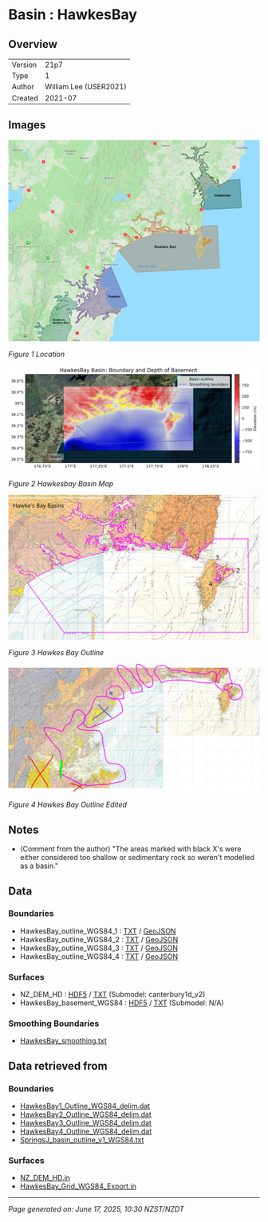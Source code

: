 # Basin : HawkesBay

## Overview
|         |                     |
|---------|---------------------|
| Version | 21p7           |
| Type    | 1        |
| Author  | William Lee (USER2021)            |
| Created | 2021-07           |


## Images
![](../images/maps/NI_mideast.png)

*Figure 1 Location*

![](../images/regional/HawkesBay_basin_map.png)

*Figure 2 Hawkesbay Basin Map*

![](../images/basins/hawkes_bay_outline.png)

*Figure 3 Hawkes Bay Outline*

![](../images/basins/hawkes_bay_outline_edited.png)

*Figure 4 Hawkes Bay Outline Edited*


## Notes
- (Comment from the author) "The areas marked with black X's were either considered too shallow or sedimentary rock so weren't modelled as a basin."

## Data
### Boundaries
- HawkesBay_outline_WGS84_1 : [TXT](../../velocity_modelling/data/regional/HawkesBay/HawkesBay_outline_WGS84_1.txt) / [GeoJSON](../../velocity_modelling/data/regional/HawkesBay/HawkesBay_outline_WGS84_1.geojson)
- HawkesBay_outline_WGS84_2 : [TXT](../../velocity_modelling/data/regional/HawkesBay/HawkesBay_outline_WGS84_2.txt) / [GeoJSON](../../velocity_modelling/data/regional/HawkesBay/HawkesBay_outline_WGS84_2.geojson)
- HawkesBay_outline_WGS84_3 : [TXT](../../velocity_modelling/data/regional/HawkesBay/HawkesBay_outline_WGS84_3.txt) / [GeoJSON](../../velocity_modelling/data/regional/HawkesBay/HawkesBay_outline_WGS84_3.geojson)
- HawkesBay_outline_WGS84_4 : [TXT](../../velocity_modelling/data/regional/HawkesBay/HawkesBay_outline_WGS84_4.txt) / [GeoJSON](../../velocity_modelling/data/regional/HawkesBay/HawkesBay_outline_WGS84_4.geojson)

### Surfaces
- NZ_DEM_HD : [HDF5](../../velocity_modelling/data/global/surface/NZ_DEM_HD.h5) / [TXT](../../velocity_modelling/data/global/surface/NZ_DEM_HD.in) (Submodel: canterbury1d_v2)
- HawkesBay_basement_WGS84 : [HDF5](../../velocity_modelling/data/regional/HawkesBay/HawkesBay_basement_WGS84.h5) / [TXT](../../velocity_modelling/data/regional/HawkesBay/HawkesBay_basement_WGS84.in) (Submodel: N/A)

### Smoothing Boundaries
- [HawkesBay_smoothing.txt](../../velocity_modelling/data/regional/HawkesBay/HawkesBay_smoothing.txt)

## Data retrieved from
### Boundaries
- [HawkesBay1_Outline_WGS84_delim.dat](https://github.com/ucgmsim/Velocity-Model/tree/main/Data/Basins/Napier_Hawkes_Bay/v21p7/HawkesBay1_Outline_WGS84_delim.dat)
- [HawkesBay2_Outline_WGS84_delim.dat](https://github.com/ucgmsim/Velocity-Model/tree/main/Data/Basins/Napier_Hawkes_Bay/v21p7/HawkesBay2_Outline_WGS84_delim.dat)
- [HawkesBay3_Outline_WGS84_delim.dat](https://github.com/ucgmsim/Velocity-Model/tree/main/Data/Basins/Napier_Hawkes_Bay/v21p7/HawkesBay3_Outline_WGS84_delim.dat)
- [HawkesBay4_Outline_WGS84_delim.dat](https://github.com/ucgmsim/Velocity-Model/tree/main/Data/Basins/Napier_Hawkes_Bay/v21p7/HawkesBay4_Outline_WGS84_delim.dat)
- [SpringsJ_basin_outline_v1_WGS84.txt](https://github.com/ucgmsim/Velocity-Model/tree/main/Data/USER20_BASINS/SpringsJ_basin_outline_v1_WGS84.txt)

### Surfaces
- [NZ_DEM_HD.in](https://github.com/ucgmsim/Velocity-Model/tree/main/Data/DEM/NZ_DEM_HD.in)
- [HawkesBay_Grid_WGS84_Export.in](https://github.com/ucgmsim/Velocity-Model/tree/main/Data/Basins/Napier_Hawkes_Bay/v21p7/HawkesBay_Grid_WGS84_Export.in)

---
*Page generated on: June 17, 2025, 10:30 NZST/NZDT*
